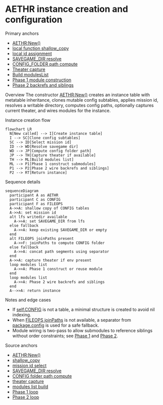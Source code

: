 # AETHR instance creation and configuration

Primary anchors
- [AETHR:New()](../../dev/AETHR.lua:65)
- [local function shallow_copy](../../dev/AETHR.lua:73)
- [local id assignment](../../dev/AETHR.lua:80)
- [SAVEGAME_DIR resolve](../../dev/AETHR.lua:111)
- [CONFIG_FOLDER path compute](../../dev/AETHR.lua:121)
- [Theater capture](../../dev/AETHR.lua:140)
- [Build modulesList](../../dev/AETHR.lua:148)
- [Phase 1 module construction](../../dev/AETHR.lua:155)
- [Phase 2 backrefs and siblings](../../dev/AETHR.lua:172)

Overview
The constructor [AETHR:New()](../../dev/AETHR.lua:65) creates an instance table with metatable inheritance, clones mutable config subtables, applies mission id, resolves a writable directory, computes config paths, optionally captures current theater, and wires modules for the instance.

Instance creation flow

```mermaid
flowchart LR
  N[New called] --> I[Create instance table]
  I --> SC[Clone config subtables]
  SC --> ID[Select mission id]
  ID --> WD[Resolve savegame dir]
  WD --> JP[Compute config folder path]
  JP --> TH[Capture theater if available]
  TH --> ML[Build modules list]
  ML --> P1[Phase 1 construct submodules]
  P1 --> P2[Phase 2 wire backrefs and siblings]
  P2 --> RT[Return instance]
```

Sequence details

```mermaid
sequenceDiagram
  participant A as AETHR
  participant C as CONFIG
  participant F as FILEOPS
  A->>A: shallow copy of CONFIG tables
  A->>A: set mission id
  alt lfs writedir available
    A->>A: set SAVEGAME_DIR from lfs
  else fallback
    A->>A: keep existing SAVEGAME_DIR or empty
  end
  alt FILEOPS joinPaths present
    A->>F: joinPaths to compute CONFIG folder
  else fallback
    A->>A: concat path segments using separator
  end
  A->>A: capture theater if env present
  loop modules list
    A->>A: Phase 1 construct or reuse module
  end
  loop modules list
    A->>A: Phase 2 wire backrefs and siblings
  end
  A-->>A: return instance
```

Notes and edge cases
- If [self.CONFIG](../../dev/AETHR.lua:86) is not a table, a minimal structure is created to avoid nil indexing.
- When [FILEOPS joinPaths](../../dev/AETHR.lua:121) is not available, a separator from [package.config](../../dev/AETHR.lua:132) is used for a safe fallback.
- Module wiring is two-pass to allow submodules to reference siblings without order constraints; see [Phase 1](../../dev/AETHR.lua:155) and [Phase 2](../../dev/AETHR.lua:172).

Source anchors
- [AETHR:New()](../../dev/AETHR.lua:65)
- [shallow_copy](../../dev/AETHR.lua:73)
- [mission id select](../../dev/AETHR.lua:80)
- [SAVEGAME_DIR resolve](../../dev/AETHR.lua:111)
- [CONFIG folder path compute](../../dev/AETHR.lua:121)
- [theater capture](../../dev/AETHR.lua:140)
- [modules list build](../../dev/AETHR.lua:148)
- [Phase 1 loop](../../dev/AETHR.lua:155)
- [Phase 2 loop](../../dev/AETHR.lua:172)